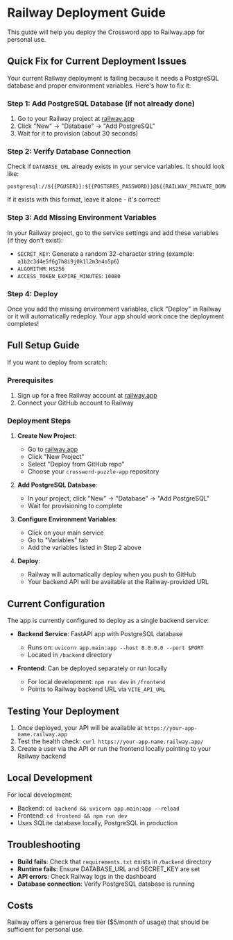 # Railway Deployment Guide

This guide will help you deploy the Crossword app to Railway.app for personal use.

## Quick Fix for Current Deployment Issues

Your current Railway deployment is failing because it needs a PostgreSQL database and proper environment variables. Here's how to fix it:

### Step 1: Add PostgreSQL Database (if not already done)

1. Go to your Railway project at [railway.app](https://railway.app)
2. Click "New" → "Database" → "Add PostgreSQL"
3. Wait for it to provision (about 30 seconds)

### Step 2: Verify Database Connection

Check if `DATABASE_URL` already exists in your service variables. It should look like:
```
postgresql://${{PGUSER}}:${{POSTGRES_PASSWORD}}@${{RAILWAY_PRIVATE_DOMAIN}}:5432/${{PGDATABASE}}
```

If it exists with this format, leave it alone - it's correct!

### Step 3: Add Missing Environment Variables

In your Railway project, go to the service settings and add these variables (if they don't exist):

- `SECRET_KEY`: Generate a random 32-character string (example: `a1b2c3d4e5f6g7h8i9j0k1l2m3n4o5p6`)
- `ALGORITHM`: `HS256`
- `ACCESS_TOKEN_EXPIRE_MINUTES`: `10080`

### Step 4: Deploy

Once you add the missing environment variables, click "Deploy" in Railway or it will automatically redeploy. Your app should work once the deployment completes!

## Full Setup Guide

If you want to deploy from scratch:

### Prerequisites

1. Sign up for a free Railway account at [railway.app](https://railway.app)
2. Connect your GitHub account to Railway

### Deployment Steps

1. **Create New Project**:
   - Go to [railway.app](https://railway.app) 
   - Click "New Project"
   - Select "Deploy from GitHub repo"
   - Choose your `crossword-puzzle-app` repository

2. **Add PostgreSQL Database**:
   - In your project, click "New" → "Database" → "Add PostgreSQL"
   - Wait for provisioning to complete

3. **Configure Environment Variables**:
   - Click on your main service
   - Go to "Variables" tab
   - Add the variables listed in Step 2 above

4. **Deploy**:
   - Railway will automatically deploy when you push to GitHub
   - Your backend API will be available at the Railway-provided URL

## Current Configuration

The app is currently configured to deploy as a single backend service:

- **Backend Service**: FastAPI app with PostgreSQL database
  - Runs on: `uvicorn app.main:app --host 0.0.0.0 --port $PORT`
  - Located in `/backend` directory

- **Frontend**: Can be deployed separately or run locally
  - For local development: `npm run dev` in `/frontend`
  - Points to Railway backend URL via `VITE_API_URL`

## Testing Your Deployment

1. Once deployed, your API will be available at `https://your-app-name.railway.app`
2. Test the health check: `curl https://your-app-name.railway.app/`
3. Create a user via the API or run the frontend locally pointing to your Railway backend

## Local Development

For local development:
- Backend: `cd backend && uvicorn app.main:app --reload`
- Frontend: `cd frontend && npm run dev`
- Uses SQLite database locally, PostgreSQL in production

## Troubleshooting

- **Build fails**: Check that `requirements.txt` exists in `/backend` directory
- **Runtime fails**: Ensure DATABASE_URL and SECRET_KEY are set
- **API errors**: Check Railway logs in the dashboard
- **Database connection**: Verify PostgreSQL database is running

## Costs

Railway offers a generous free tier ($5/month of usage) that should be sufficient for personal use.